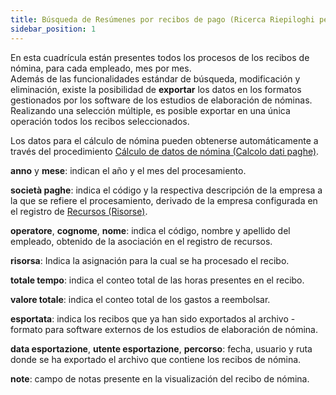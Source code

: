 ```yaml
---
title: Búsqueda de Resúmenes por recibos de pago (Ricerca Riepiloghi per cedolini)
sidebar_position: 1
---
```


En esta cuadrícula están presentes todos los procesos de los recibos de nómina, para cada empleado, mes por mes.  
Además de las funcionalidades estándar de búsqueda, modificación y eliminación, existe la posibilidad de **exportar** los datos en los formatos gestionados por los software de los estudios de elaboración de nóminas.  
Realizando una selección múltiple, es posible exportar en una única operación todos los recibos seleccionados.  

Los datos para el cálculo de nómina pueden obtenerse automáticamente a través del procedimiento [Cálculo de datos de nómina (Calcolo dati paghe)](/docs/project-management/activities-by-project/procedure/payroll_procedure).

**anno** y **mese**: indican el año y el mes del procesamiento.  

**società paghe**: indica el código y la respectiva descripción de la empresa a la que se refiere el procesamiento, derivado de la empresa configurada en el registro de [Recursos (Risorse)](/docs/project-management/registers/resources-management/new-resource).

**operatore**, **cognome**, **nome**: indica el código, nombre y apellido del empleado, obtenido de la asociación en el registro de recursos.  

**risorsa**: Indica la asignación para la cual se ha procesado el recibo.  

**totale tempo**: indica el conteo total de las horas presentes en el recibo.  

**valore totale**: indica el conteo total de los gastos a reembolsar.  

**esportata**: indica los recibos que ya han sido exportados al archivo - formato para software externos de los estudios de elaboración de nómina.  

**data esportazione**, **utente esportazione**, **percorso**: fecha, usuario y ruta donde se ha exportado el archivo que contiene los recibos de nómina.  

**note**: campo de notas presente en la visualización del recibo de nómina.